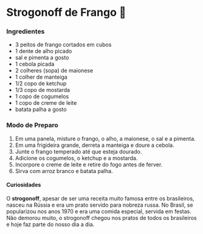 # Strogonoff de Frango :chicken:

### Ingredientes

- 3 peitos de frango cortados em cubos
- 1 dente de alho picado
- sal e pimenta a gosto
- 1 cebola picada
- 2 colheres (sopa) de maionese
- 1 colher de manteiga
- 1/2 copo de ketchup
- 1/3 copo de mostarda
- 1 copo de cogumelos
- 1 copo de creme de leite
- batata palha a gosto

### Modo de Preparo

1. Em uma panela, misture o frango, o alho, a maionese, o sal e a pimenta.
2. Em uma frigideira grande, derreta a manteiga e doure a cebola.
3. Junte o frango temperado até que esteja dourado.
4. Adicione os cogumelos, o ketchup e a mostarda.
5. Incorpore o creme de leite e retire do fogo antes de ferver.
6. Sirva com arroz branco e batata palha.

#### Curiosidades

O **strogonoff**, apesar de ser uma receita muito famosa entre os brasileiros, nasceu na Rússia e era um prato servido para nobreza russa. No Brasil, se popularizou nos anos 1970 e era uma comida especial, servida em festas. Não demorou muito, o strogonoff chegou nos pratos de todos os brasileiros e hoje faz parte do nosso dia a dia. 
